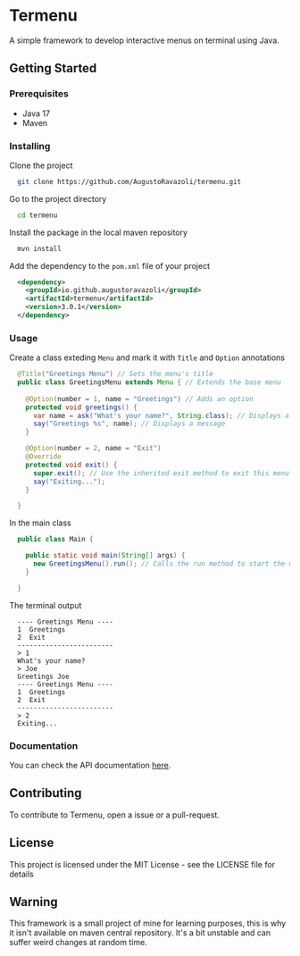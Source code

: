 # Termenu

A simple framework to develop interactive menus on terminal using Java.

## Getting Started

### Prerequisites

* Java 17
* Maven

### Installing

Clone the project

```bash
  git clone https://github.com/AugustoRavazoli/termenu.git
```

Go to the project directory

```bash
  cd termenu
```

Install the package in the local maven repository
```bash
  mvn install
```

Add the dependency to the `pom.xml` file of your project
```xml
  <dependency>
    <groupId>io.github.augustoravazoli</groupId>
    <artifactId>termenu</artifactId>
    <version>3.0.1</version>
  </dependency>
```

### Usage

Create a class exteding `Menu` and mark it with `Title` and `Option` annotations
```java
  @Title("Greetings Menu") // Sets the menu's title
  public class GreetingsMenu extends Menu { // Extends the base menu
 
    @Option(number = 1, name = "Greetings") // Adds an option
    protected void greetings() {
      var name = ask("What's your name?", String.class); // Displays a message and return a string
      say("Greetings %s", name); // Displays a message
    }

    @Option(number = 2, name = "Exit")
    @Override
    protected void exit() {
      super.exit(); // Use the inherited exit method to exit this menu
      say("Exiting...");
    }

  }
```

In the main class
```java
  public class Main {

    public static void main(String[] args) {
      new GreetingsMenu().run(); // Calls the run method to start the menu
    }

  }
```

The terminal output
```console
  ---- Greetings Menu ----
  1  Greetings
  2  Exit
  ------------------------
  > 1
  What's your name?
  > Joe
  Greetings Joe
  ---- Greetings Menu ----
  1  Greetings
  2  Exit
  ------------------------
  > 2
  Exiting...
```

### Documentation

You can check the API documentation [here](https://augustoravazoli.github.io/termenu/apidocs).

## Contributing

To contribute to Termenu, open a issue or a pull-request. 

## License

This project is licensed under the MIT License - see the LICENSE file for details

## Warning

This framework is a small project of mine for learning purposes, this is why it isn't available on 
maven central repository. It's a bit unstable and can suffer weird changes at random time.
